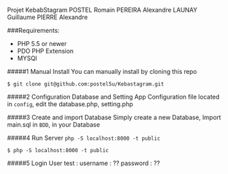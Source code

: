 
Projet KebabStagram
    POSTEL Romain
    PEREIRA Alexandre
    LAUNAY Guillaume
    PIERRE Alexandre  

  
###Requirements:
- PHP 5.5 or newer
- PDO PHP Extension
- MYSQl	


#####1 Manual Install
You can manually install by cloning this repo
```
$ git clone git@github.com:postel5u/Kebastagram.git

```

#####2 Configuration Database and Setting App
Configuration file located in ```config```, edit the database.php, setting.php

#####3 Create and import Database
Simply create a new Database,
Import main.sql in ```BDD```, in your Database

#####4 Run Server  ```php -S localhost:8000 -t public```
```
$ php -S localhost:8000 -t public
```

#####5 Login
User test :
username : ??
password : ??

